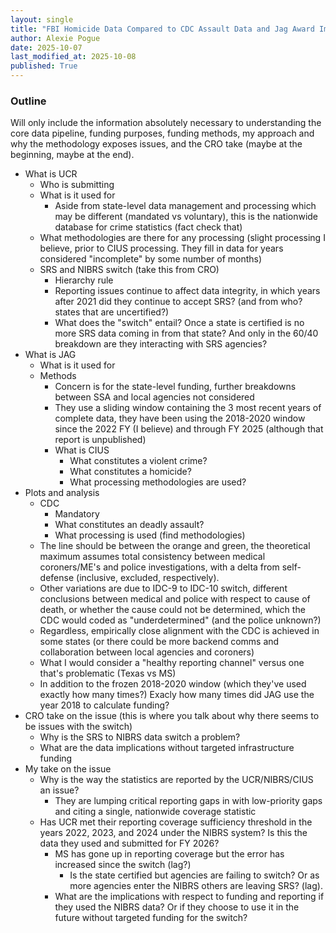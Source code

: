```yaml
---
layout: single
title: "FBI Homicide Data Compared to CDC Assault Data and Jag Award Implications for Some States"
author: Alexie Pogue
date: 2025-10-07
last_modified_at: 2025-10-08
published: True
---
```


### Outline

Will only include the information absolutely necessary to understanding the core data pipeline, funding purposes, funding methods, my approach and why the methodology exposes issues, and the CRO take (maybe at the beginning, maybe at the end). 

- What is UCR 
    - Who is submitting
    - What is it used for
        - Aside from state-level data management and processing which may be different (mandated vs voluntary), this is the nationwide database for crime statistics (fact check that)
    - What methodologies are there for any processing (slight processing I believe, prior to CIUS processing. They fill in data for years considered "incomplete" by some number of months) 
    - SRS and NIBRS switch (take this from CRO)
        - Hierarchy rule
        - Reporting issues continue to affect data integrity, in which years after 2021 did they continue to accept SRS? (and from who? states that are uncertified?)
        - What does the "switch" entail? Once a state is certified is no more SRS data coming in from that state? And only in the 60/40 breakdown are they interacting with SRS agencies? 
- What is JAG
    - What is it used for
    - Methods
        - Concern is for the state-level funding, further breakdowns between SSA and local agencies not considered
        - They use a sliding window containing the 3 most recent years of complete data, they have been using the 2018-2020 window since the 2022 FY (I believe) and through FY 2025 (although that report is unpublished)
        - What is CIUS
            - What constitutes a violent crime? 
            - What constitutes a homicide?
            - What processing methodologies are used? 
- Plots and analysis
    - CDC 
        - Mandatory
        - What constitutes an deadly assault?
        - What processing is used (find methodologies)
    - The line should be between the orange and green, the theoretical maximum assumes total consistency between medical coroners/ME's and police investigations, with a delta from self-defense (inclusive, excluded, respectively). 
    - Other variations are due to IDC-9 to IDC-10 switch, different conclusions between medical and police with respect to cause of death, or whether the cause could not be determined, which the CDC would coded as "underdetermined" (and the police unknown?)
    - Regardless, empirically close alignment with the CDC is achieved in some states (or there could be more backend comms and collaboration between local agencies and coroners) 
    - What I would consider a "healthy reporting channel" versus one that's problematic (Texas vs MS)
    - In addition to the frozen 2018-2020 window (which they've used exactly how many times?) Exacly how many times did JAG use the year 2018 to calculate funding?
- CRO take on the issue (this is where you talk about why there seems to be issues with the switch)
    - Why is the SRS to NIBRS data switch a problem? 
    - What are the data implications without targeted infrastructure funding
- My take on the issue
    - Why is the way the statistics are reported by the UCR/NIBRS/CIUS an issue?
        - They are lumping critical reporting gaps in with low-priority gaps and citing a single, nationwide coverage statistic
    - Has UCR met their reporting coverage sufficiency threshold in the years 2022, 2023, and 2024 under the NIBRS system? Is this the data they used and submitted for FY 2026? 
        - MS has gone up in reporting coverage but the error has increased since the switch (lag?)
            - Is the state certified but agencies are failing to switch? Or as more agencies enter the NIBRS others are leaving SRS? (lag). 
        - What are the implications with respect to funding and reporting if they used the NIBRS data? Or if they choose to use it in the future without targeted funding for the switch?
